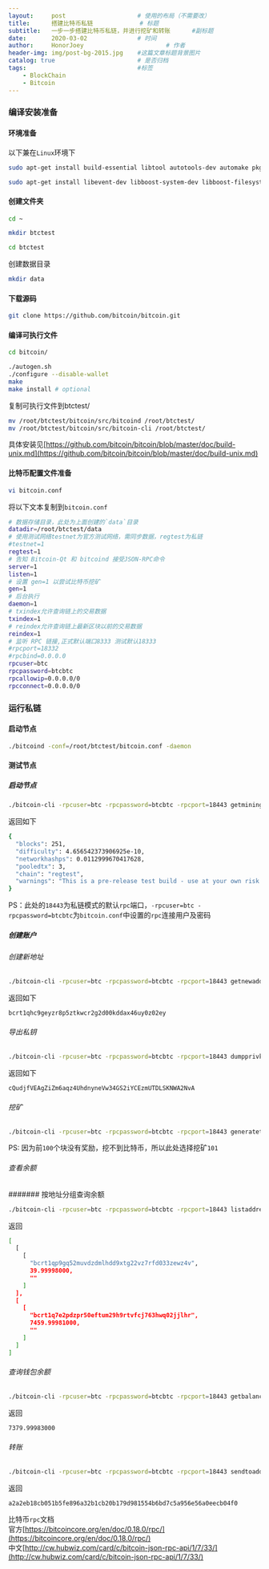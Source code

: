 ```yaml
---
layout:     post   				    # 使用的布局（不需要改）
title:      搭建比特币私链				# 标题 
subtitle:   一步一步搭建比特币私链，并进行挖矿和转账      #副标题
date:       2020-03-02 				# 时间
author:     HonorJoey 						# 作者
header-img: img/post-bg-2015.jpg 	#这篇文章标题背景图片
catalog: true 						# 是否归档
tags:								#标签
    - BlockChain
    - Bitcoin
---
```



### 编译安装准备
#### 环境准备
以下兼在`Linux`环境下
```bash
sudo apt-get install build-essential libtool autotools-dev automake pkg-config bsdmainutils python3
```
```bash
sudo apt-get install libevent-dev libboost-system-dev libboost-filesystem-dev libboost-chrono-dev libboost-test-dev libboost-thread-dev
```
#### 创建文件夹
```bash
cd ~
```
```bash
mkdir btctest
```
```bash
cd btctest
```
创建数据目录
```bash
mkdir data
```
#### 下载源码
```bash
git clone https://github.com/bitcoin/bitcoin.git
```

#### 编译可执行文件
```bash
cd bitcoin/
```
```bash
./autogen.sh
./configure --disable-wallet
make
make install # optional
```
复制可执行文件到btctest/
```bash
mv /root/btctest/bitcoin/src/bitcoind /root/btctest/
mv /root/btctest/bitcoin/src/bitcoin-cli /root/btctest/
```
具体安装见[https://github.com/bitcoin/bitcoin/blob/master/doc/build-unix.md](https://github.com/bitcoin/bitcoin/blob/master/doc/build-unix.md)
#### 比特币配置文件准备
```bash
vi bitcoin.conf
```
将以下文本复制到`bitcoin.conf`
```bash
# 数据存储目录，此处为上面创建的`data`目录
datadir=/root/btctest/data
# 使用测试网络testnet为官方测试网络，需同步数据，regtest为私链
#testnet=1
regtest=1
# 告知 Bitcoin-Qt 和 bitcoind 接受JSON-RPC命令
server=1
listen=1
# 设置 gen=1 以尝试比特币挖矿
gen=1
# 后台执行
daemon=1
# txindex允许查询链上的交易数据
txindex=1
# reindex允许查询链上最新区块以前的交易数据
reindex=1
# 监听 RPC 链接,正式默认端口8333 测试默认18333
#rpcport=18332
#rpcbind=0.0.0.0
rpcuser=btc
rpcpassword=btcbtc
rpcallowip=0.0.0.0/0
rpcconnect=0.0.0.0/0
```
### 运行私链

#### 启动节点
```bash
./bitcoind -conf=/root/btctest/bitcoin.conf -daemon
```
#### 测试节点
##### 启动节点
```bash
./bitcoin-cli -rpcuser=btc -rpcpassword=btcbtc -rpcport=18443 getmininginfo
```
返回如下
```bash
{
  "blocks": 251,
  "difficulty": 4.656542373906925e-10,
  "networkhashps": 0.0112999670417628,
  "pooledtx": 3,
  "chain": "regtest",
  "warnings": "This is a pre-release test build - use at your own risk - do not use for mining or merchant applications"
}
```
PS：此处的`18443`为私链模式的默认`rpc`端口，`-rpcuser=btc -rpcpassword=btcbtc`为`bitcoin.conf`中设置的`rpc`连接用户及密码
##### 创建账户
###### 创建新地址
```bash
./bitcoin-cli -rpcuser=btc -rpcpassword=btcbtc -rpcport=18443 getnewaddress
```
返回如下
```bash
bcrt1qhc9geyzr8p5ztkwcr2g2d00kddax46uy0z02ey
```
###### 导出私钥
```bash
./bitcoin-cli -rpcuser=btc -rpcpassword=btcbtc -rpcport=18443 dumpprivkey bcrt1qhc9geyzr8p5ztkwcr2g2d00kddax46uy0z02ey
```
返回如下
```bash
cQudjfVEAgZiZm6aqz4UhdnyneVw34GS2iYCEzmUTDLSKNWA2NvA
```
###### 挖矿
```bash
./bitcoin-cli -rpcuser=btc -rpcpassword=btcbtc -rpcport=18443 generatetoaddress 101 bcrt1qhc9geyzr8p5ztkwcr2g2d00kddax46uy0z02ey
```
PS: 因为前`100`个块没有奖励，挖不到比特币，所以此处选择挖矿`101`
###### 查看余额
####### 按地址分组查询余额
```bash
./bitcoin-cli -rpcuser=btc -rpcpassword=btcbtc -rpcport=18443 listaddressgroupings
```
返回
```bash
[
  [
    [
      "bcrt1qp9gq52muvdzdmlhdd9xtg22vz7rfd033zewz4v",
      39.99998000,
      ""
    ]
  ],
  [
    [
      "bcrt1q7e2pdzpr50eftum29h9rtvfcj763hwq02jjlhr",
      7459.99981000,
      ""
    ]
  ]
]
```
###### 查询钱包余额
```bash
./bitcoin-cli -rpcuser=btc -rpcpassword=btcbtc -rpcport=18443 getbalance "*" 6
```
返回
```bash
7379.99983000
```
###### 转账
```bash
./bitcoin-cli -rpcuser=btc -rpcpassword=btcbtc -rpcport=18443 sendtoaddress "bcrt1qp9gq52muvdzdmlhdd9xtg22vz7rfd033zewz4v" 10
```
返回
```bash
a2a2eb18cb051b5fe896a32b1cb20b179d981554b6bd7c5a956e56a0eecb04f0
```

比特币`rpc`文档
<br>
官方[https://bitcoincore.org/en/doc/0.18.0/rpc/](https://bitcoincore.org/en/doc/0.18.0/rpc/)
<br>
中文[http://cw.hubwiz.com/card/c/bitcoin-json-rpc-api/1/7/33/](http://cw.hubwiz.com/card/c/bitcoin-json-rpc-api/1/7/33/)